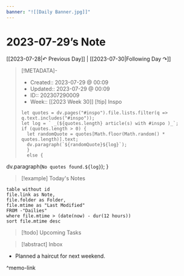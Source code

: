 ```yaml
---
banner: "![[Daily Banner.jpg]]"
---
```


# 2023-07-29’s Note

[[2023-07-28|↶ Previous Day]] | [[2023-07-30|Following Day ↷]]

> [!METADATA]-
> - Created:: 2023-07-29 @ 00:09
> - Updated:: 2023-07-29 @ 00:09
> - ID:: 202307290009
> - Week:: [[2023 Week 30]]
> [!tip] Inspo
> ```dataviewjs
> let quotes = dv.pages("#inspo").file.lists.filter(q => q.text.includes("#inspo"));
> let log = ` _(${quotes.length} article(s) with #inspo )_`;
> if (quotes.length > 0) {
> 	let randomQuote = quotes[Math.floor(Math.random() * quotes.length)].text;
> 	dv.paragraph(`${randomQuote}${log}`);
> 	} 
> 	else {
  dv.paragraph(`No quotes found.${log}`);
}


> [!example] Today's Notes
```dataview
table without id
file.link as Note,
file.folder as Folder,
file.mtime as "Last Modified"
FROM -"Dailies"
where file.mtime > (date(now) - dur(12 hours))
sort file.mtime desc
```

> [!todo] Upcoming Tasks



> [!abstract] Inbox

- Planned a haircut for next weekend.

^memo-link